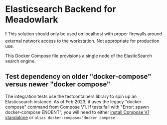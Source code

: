 # Elasticsearch Backend for Meadowlark

:exclamation: This solution should only be used on localhost with proper firewalls around
external network access to the workstation. Not appropriate for production use.

This Docker Compose file provisions a single node of the ElasticSearch search
engine.

## Test dependency on older "docker-compose" versus newer "docker compose"

The integration tests use the testcontainers library to spin up an Elasticsearch instance. As of
Feb 2023, it uses the legacy "docker-compose" command from Compose V1. If tests fail
with "Error: spawn docker-compose ENOENT", you will need to either [install Compose V1
standalone](https://docs.docker.com/compose/install/other/) or `alias docker-compose='docker compose'`.
